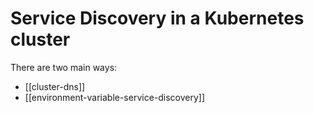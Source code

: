 # Service Discovery in a Kubernetes cluster
There are two main ways:

* [[cluster-dns]]
* [[environment-variable-service-discovery]]
